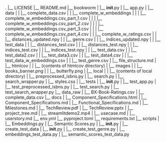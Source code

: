 .
|__ LICENSE
|__ README.md
|__ bookworm
|   |__ __init__.py
|   |__ app.py
|   |__ data
|   |   |__ complete_data.csv
|   |   |__ complete_w_embeddings
|   |   |   |__ complete_w_embeddings.csv_part_1.csv
|   |   |   |__ complete_w_embeddings.csv_part_2.csv
|   |   |   |__ complete_w_embeddings.csv_part_3.csv
|   |   |   |__ complete_w_embeddings.csv_part_4.csv
|   |   |__ complete_w_ratings.csv
|   |   |__ distances_updated.npy
|   |   |__ genre.csv
|   |   |__ indices_updated.npy
|   |   |__ test_data
|   |       |__ distances_test.csv
|   |       |__ distances_test.npy
|   |       |__ indices_test.csv
|   |       |__ indices_test.npy
|   |       |__ test_data.csv
|   |       |__ test_data2.csv
|   |       |__ test_data3.csv
|   |       |__ test_data4.csv
|   |       |__ test_data_w_embeddings.csv
|   |       |__ test_genre.csv
|   |__ file_structure.md
|   |__ htmlcov
|   |   |__ (contents of htmlcov directory)
|   |__ images
|   |   |__ books_banner.png
|   |   |__ butterfly.png
|   |__ local
|   |   |__ (contents of local directory)
|   |__ preprocessed_isbns.py
|   |__ search.py
|   |__ search_wrapper.py
|   |__ styles.css
|   |__ tests
|       |__ __init__.py
|       |__ test_app.py
|       |__ test_preprocessed_isbns.py
|       |__ test_search.py
|       |__ test_search_wrapper.py
|__ data_raw
|   |__ BX-Book-Ratings.csv
|   |__ complete_data.csv
|__ docs
|   |__ Component_Specifications.html
|   |__ Component_Specifications.md
|   |__ Functional_Specifications.md
|   |__ Milestones.md
|   |__ TechReview.pdf
|   |__ TechReview.pptx
|   |__ project_tree.md
|   |__ streamlitdemo2.mp4
|   |__ usecase.md
|   |__ userstory.md
|__ env.yml
|__ pyproject.toml
|__ requirements.txt
|__ scripts
|   |__ Embeddings.py
|   |__ Semantic Scores.py
|   |__ __init__.py
|   |__ create_test_data
|       |__ __init__.py
|       |__ create_test_genre.py
|       |__ embeddings_test_data.py
|       |__ semantic_scores_test_data.py
